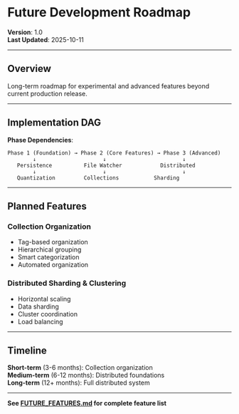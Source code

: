 # Future Development Roadmap

**Version**: 1.0  
**Last Updated**: 2025-10-11

---

## Overview

Long-term roadmap for experimental and advanced features beyond current production release.

---

## Implementation DAG

**Phase Dependencies**:
```
Phase 1 (Foundation) → Phase 2 (Core Features) → Phase 3 (Advanced)
        ↓                     ↓                        ↓
   Persistence          File Watcher            Distributed
        ↓                     ↓                        ↓
   Quantization         Collections           Sharding
```

---

## Planned Features

### Collection Organization
- Tag-based organization
- Hierarchical grouping
- Smart categorization
- Automated organization

### Distributed Sharding & Clustering
- Horizontal scaling
- Data sharding
- Cluster coordination
- Load balancing

---

## Timeline

**Short-term** (3-6 months): Collection organization  
**Medium-term** (6-12 months): Distributed foundations  
**Long-term** (12+ months): Full distributed system

---

**See [FUTURE_FEATURES.md](../specs/FUTURE_FEATURES.md) for complete feature list**

